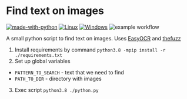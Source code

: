 # Find text on images

[![made-with-python](https://img.shields.io/badge/Made%20with-Python-1f425f.svg)](https://www.python.org/)
[![Linux](https://svgshare.com/i/Zhy.svg)](https://svgshare.com/i/Zhy.svg)
[![Windows](https://svgshare.com/i/ZhY.svg)](https://svgshare.com/i/ZhY.svg)
![example workflow](https://github.com/eabykov/textonimages/actions/workflows/codeql.yml/badge.svg)

A small python script to find text on images. Uses [EasyOCR](https://github.com/JaidedAI/EasyOCR) and [thefuzz](https://github.com/seatgeek/thefuzz)

1. Install requirements by command `python3.8 -mpip install -r ./requirements.txt`
2. Set up global variables
- `PATTERN_TO_SEARCH` - text that we need to find
- `PATH_TO_DIR` - directory with images

3. Exec script `python3.8 ./python.py`
